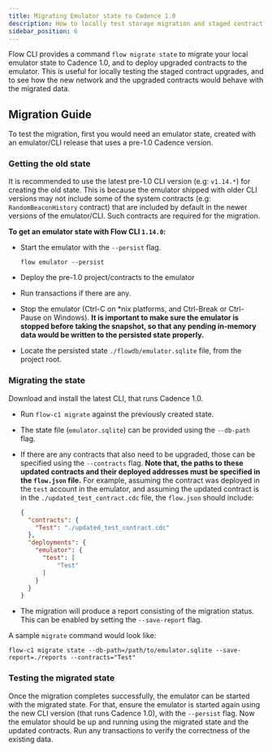 ```yaml
---
title: Migrating Emulator state to Cadence 1.0
description: How to locally test storage migration and staged contract upgrades on Emulator
sidebar_position: 6
---
```


Flow CLI provides a command `flow migrate state` to migrate your local emulator
state to Cadence 1.0, and to deploy upgraded contracts to the emulator.
This is useful for locally testing the staged contract upgrades, and to see how the
new network and the upgraded contracts would behave with the migrated data.

## Migration Guide

To test the migration, first you would need an emulator state, created with an emulator/CLI release
that uses a pre-1.0 Cadence version.

### Getting the old state

It is recommended to use the latest pre-1.0 CLI version (e.g: `v1.14.*`) for creating the old state.
This is because the emulator shipped with older CLI versions may not include some of the system contracts
(e.g: `RandomBeaconHistory` contract) that are included by default in the newer versions of the emulator/CLI.
Such contracts are required for the migration.

**To get an emulator state with Flow CLI `1.14.0`:**

- Start the emulator with the `--persist` flag.
  ```shell
  flow emulator --persist
  ```

- Deploy the pre-1.0 project/contracts to the emulator
- Run transactions if there are any.
- Stop the emulator (Ctrl-C on *nix platforms, and Ctrl-Break or Ctrl-Pause on Windows).
  **It is important to make sure the emulator is stopped before taking the snapshot,
  so that any pending in-memory data would be written to the persisted state properly.**
- Locate the persisted state `./flowdb/emulator.sqlite` file, from the project root.

### Migrating the state

Download and install the latest CLI, that runs Cadence 1.0.

- Run `flow-c1 migrate` against the previously created state.

- The state file (`emulator.sqlite`) can be provided using the `--db-path` flag.

- If there are any contracts that also need to be upgraded, those can be specified using the `--contracts` flag.
  **Note that, the paths to these updated contracts and their deployed addresses must be specified in the `flow.json` file.**
  For example, assuming the contract was deployed in the `test` account in the emulator,
  and assuming the updated contract is in the `./updated_test_contract.cdc` file, the `flow.json` should include:
  ```json
  {
    "contracts": {
      "Test": "./updated_test_contract.cdc"
    },
    "deployments": {
      "emulator": {
        "test": [
            "Test"
        ]
      }
    }
  }
  ```

- The migration will produce a report consisting of the migration status.
  This can be enabled by setting the `--save-report` flag.

A sample `migrate` command would look like:

```shell
flow-c1 migrate state --db-path=/path/to/emulator.sqlite --save-report=./reports --contracts="Test"
```

### Testing the migrated state

Once the migration completes successfully, the emulator can be started with the migrated state.
For that, ensure the emulator is started again using the new CLI version (that runs Cadence 1.0),
with the `--persist` flag.
Now the emulator should be up and running using the migrated state and the updated contracts.
Run any transactions to verify the correctness of the existing data.